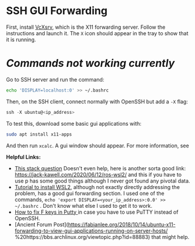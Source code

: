 # SSH GUI Forwarding 
First, install [VcXsrv](https://sourceforge.net/projects/vcxsrv/), which is the X11 forwarding server. Follow the instructions and launch it. The `X` icon should appear in the tray to show that it is running.

# *Commands not working currently*

Go to SSH server and run the command:
```bash
echo 'DISPLAY=localhost:0' >> ~/.bashrc
```
Then, on the SSH client, connect normally with OpenSSH but add a `-X` flag:
```powershell
ssh -X ubuntu@<ip_address>
```
To test this, download some basic gui applications with:
```bash
sudo apt install x11-apps
```
And then run `xcalc`. A gui window should appear. For more information, see

**Helpful Links:**
* [This stack question](https://unix.stackexchange.com/questions/207365/x-flag-x11-forwarding-does-not-appear-to-work-in-windows)
Doesn't even help, here is another sorta good link: https://jack-kawell.com/2020/06/12/ros-wsl2/
and this if you have to use p has some good things although I never got found any pivotal data.  
* [Tutorial to install WSL2](https://jack-kawell.com/2020/06/12/ros-wsl2/), although not exactly directly addressing the problem, has a good gui forwarding section. I used one of the commands, `echo 'export DISPLAY=<your_ip_address>:0.0' >> ~/.bashrc` . Don't know what else I used to get it to work.
* [How to fix F keys in Putty ](https://codeyarns.com/tech/2013-01-21-byobu-function-keys-do-not-work-in-putty.html
)  in case you have to use PuTTY instead of OpenSSH.
* [Ancient Forum Post](https://fabianlee.org/2018/10/14/ubuntu-x11-forwarding-to-view-gui-applications-running-on-server-hosts/
%20https://bbs.archlinux.org/viewtopic.php?id=88883) that might help.

